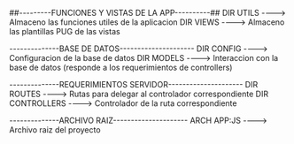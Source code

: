 ##---------FUNCIONES Y VISTAS DE LA APP----------##
DIR UTILS ----> Almaceno las funciones utiles de la aplicacion
DIR VIEWS ----> Almaceno las plantillas PUG de las vistas

--------------BASE DE DATOS---------------------
DIR CONFIG  ----> Configuracion de la base de datos
DIR MODELS  ----> Interaccion con la base de datos (responde a los requerimientos de controllers)

--------------REQUERIMIENTOS SERVIDOR---------------------
DIR ROUTES  ----> Rutas para delegar al controlador correspondiente
DIR CONTROLLERS  ----> Controlador de la ruta correspondiente

--------------ARCHIVO RAIZ---------------------
ARCH APP:JS ----> Archivo raiz del proyecto